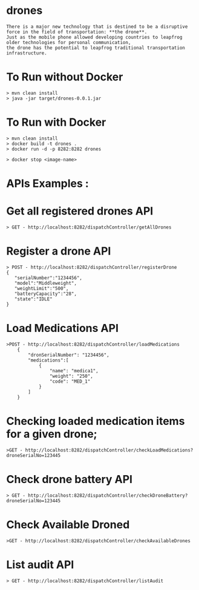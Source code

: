 # drones
	There is a major new technology that is destined to be a disruptive force in the field of transportation: **the drone**. 
	Just as the mobile phone allowed developing countries to leapfrog older technologies for personal communication,
	the drone has the potential to leapfrog traditional transportation infrastructure.

# To Run without Docker

	> mvn clean install
	> java -jar target/drones-0.0.1.jar

# To Run with Docker
	> mvn clean install
	> docker build -t drones .
	> docker run -d -p 8282:8282 drones

	> docker stop <image-name>

# APIs Examples :

# Get all registered drones API
	> GET - http://localhost:8282/dispatchController/getAllDrones

# Register a drone  API
	> POST - http://localhost:8282/dispatchController/registerDrone
	{
	   "serialNumber":"1234456",
	   "model":"Middleweight",
	   "weightLimit":"500",
	   "batteryCapacity":"28",
	   "state":"IDLE"
	}

# Load Medications API
	>POST - http://localhost:8282/dispatchController/loadMedications
		{
			"dronSerialNumber": "1234456",
			"medications":[
				{
					"name": "medica1",
					"weight": "250",
					"code": "MED_1"
				}
			]
		}

# Checking loaded medication items for a given drone;
	>GET - http://localhost:8282/dispatchController/checkLoadMedications?droneSerialNo=123445

# Check drone battery API
	> GET - http://localhost:8282/dispatchController/checkDroneBattery?droneSerialNo=123445

# Check Available Droned
	>GET - http://localhost:8282/dispatchController/checkAvailableDrones
	
# List audit API
	> GET - http://localhost:8282/dispatchController/listAudit
